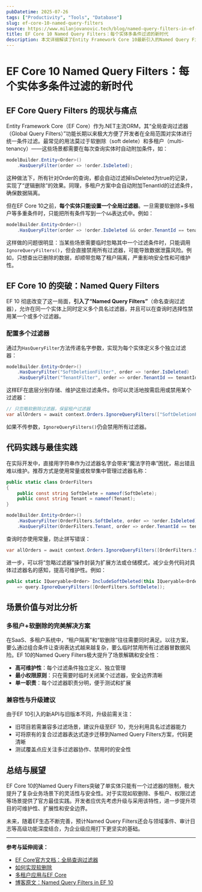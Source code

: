 ```yaml
---
pubDatetime: 2025-07-26
tags: ["Productivity", "Tools", "Database"]
slug: ef-core-10-named-query-filters
source: https://www.milanjovanovic.tech/blog/named-query-filters-in-ef-10-multiple-query-filters-per-entity
title: EF Core 10 Named Query Filters：每个实体多条件过滤的新时代
description: 本文详细解读了Entity Framework Core 10最新引入的Named Query Filters特性，展示如何为每个实体配置多个独立过滤器，并结合实际场景分析多过滤器对软删除、多租户等复杂需求的价值与实践技巧。
---
```


# EF Core 10 Named Query Filters：每个实体多条件过滤的新时代

## EF Core Query Filters 的现状与痛点

Entity Framework Core（EF Core）作为.NET主流ORM，其“全局查询过滤器（Global Query Filters）”功能长期以来极大方便了开发者在全局范围对实体进行统一条件过滤。最常见的用法莫过于软删除（soft delete）和多租户（multi-tenancy）——这些场景都需要在每次查询实体时自动附加条件，如：

```csharp
modelBuilder.Entity<Order>()
    .HasQueryFilter(order => !order.IsDeleted);
```

这种做法下，所有针对Order的查询，都会自动过滤掉IsDeleted为true的记录，实现了“逻辑删除”的效果。同理，多租户方案中会自动附加TenantId的过滤条件，确保数据隔离。

但在EF Core 10之前，**每个实体只能设置一个全局过滤器**。一旦需要软删除+多租户等多重条件时，只能把所有条件写到一个`&&`表达式中。例如：

```csharp
modelBuilder.Entity<Order>()
    .HasQueryFilter(order => !order.IsDeleted && order.TenantId == tenantId);
```

这样做的问题很明显：当某些场景需要临时忽略其中一个过滤条件时，只能调用`IgnoreQueryFilters()`，但会直接禁用所有过滤器，可能导致数据泄露风险。例如，只想查出已删除的数据，却顺带忽略了租户隔离，严重影响安全性和可维护性。

## EF Core 10 的突破：Named Query Filters

EF 10 彻底改变了这一局面，**引入了“Named Query Filters”**（命名查询过滤器），允许在同一个实体上同时定义多个具名过滤器，并且可以在查询时选择性禁用某一个或多个过滤器。

### 配置多个过滤器

通过为`HasQueryFilter`方法传递名字参数，实现为每个实体定义多个独立过滤器：

```csharp
modelBuilder.Entity<Order>()
    .HasQueryFilter("SoftDeletionFilter", order => !order.IsDeleted)
    .HasQueryFilter("TenantFilter", order => order.TenantId == tenantId);
```

这样EF在底层分别存储、维护这些过滤条件。你可以灵活地按需启用或禁用某个过滤器：

```csharp
// 只忽略软删除过滤器，保留租户过滤器
var allOrders = await context.Orders.IgnoreQueryFilters(["SoftDeletionFilter"]).ToListAsync();
```

如果不传参数，`IgnoreQueryFilters()`仍会禁用所有过滤器。

## 代码实践与最佳实践

在实际开发中，直接用字符串作为过滤器名字会带来“魔法字符串”困扰，易出错且难以维护。推荐方式是使用常量或枚举集中管理过滤器名称：

```csharp
public static class OrderFilters
{
    public const string SoftDelete = nameof(SoftDelete);
    public const string Tenant = nameof(Tenant);
}

modelBuilder.Entity<Order>()
    .HasQueryFilter(OrderFilters.SoftDelete, order => !order.IsDeleted)
    .HasQueryFilter(OrderFilters.Tenant, order => order.TenantId == tenantId);
```

查询时亦使用常量，防止拼写错误：

```csharp
var allOrders = await context.Orders.IgnoreQueryFilters([OrderFilters.SoftDelete]).ToListAsync();
```

进一步，可以将“忽略过滤器”操作封装为扩展方法或仓储模式，减少业务代码对具体过滤器名的感知，提高可维护性。例如：

```csharp
public static IQueryable<Order> IncludeSoftDeleted(this IQueryable<Order> query)
    => query.IgnoreQueryFilters([OrderFilters.SoftDelete]);
```

## 场景价值与对比分析

### 多租户+软删除的完美解决方案

在SaaS、多租户系统中，“租户隔离”和“软删除”往往需要同时满足。以往方案，要么通过组合条件让查询表达式越来越复杂，要么临时禁用所有过滤器冒数据风险。EF 10的Named Query Filters极大提升了场景解耦和安全性：

- **高可维护性**：每个过滤条件独立定义、独立管理
- **最小权限原则**：只在需要时临时关闭某个过滤器，安全边界清晰
- **单一职责**：每个过滤器职责分明，便于测试和扩展

### 兼容性与升级建议

由于EF 10引入的新API与旧版本不同，升级前需关注：

- 旧项目若需兼容多过滤场景，建议升级至EF 10，充分利用具名过滤器能力
- 可将原有的复合过滤器表达式逐步迁移到Named Query Filters方案，代码更清晰
- 测试覆盖点应关注多过滤器协作、禁用时的安全性

## 总结与展望

EF Core 10的Named Query Filters突破了单实体只能有一个过滤器的限制，极大提升了复杂业务场景下的灵活性与安全性。对于实现如软删除、多租户、权限过滤等场景提供了官方最佳实践。开发者应优先考虑升级与采用该特性，进一步提升项目的可维护性、扩展性和安全边界。

未来，随着EF生态不断完善，预计Named Query Filters还会与领域事件、审计日志等高级功能深度结合，为企业级应用打下更坚实的基础。

---

**参考与延伸阅读：**

- [EF Core官方文档：全局查询过滤器](https://learn.microsoft.com/en-us/ef/core/querying/filters)
- [如何实现软删除](https://www.milanjovanovic.tech/blog/implementing-soft-delete-with-ef-core)
- [多租户应用与EF Core](https://www.milanjovanovic.tech/blog/multi-tenant-applications-with-ef-core)
- [博客原文：Named Query Filters in EF 10](https://www.milanjovanovic.tech/blog/named-query-filters-in-ef-10-multiple-query-filters-per-entity)

